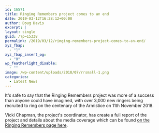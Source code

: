 ```yaml
---
id: 16571
title: Ringing Remembers project comes to an end
date: 2019-03-12T16:28:12+00:00
author: Doug Davis
excerpt: |
layout: single
guid: /?p=15338
permalink: /2019/03/12/ringing-remembers-project-comes-to-an-end/
xyz_fbap:
  - "1"
xyz_fbap_insert_og:
  - "0"
wp_featherlight_disable:
  - ""
image: /wp-content/uploads/2018/07/rrsmall-1.png
categories:
  - Latest News
---
```

It&apos;s safe to say that the Ringing Remembers project was more of a success than anyone could have imagined, with over 3,000 new ringers being recruited to ring on the centenary of the Armistice on 11th November 2018.

Vicki Chapman, the project&apos;s coordinator, has create a full report of the project and details about the media coverage which can be found [on the Ringing Remembers page here](/services/pr/ringing-remembers/).
